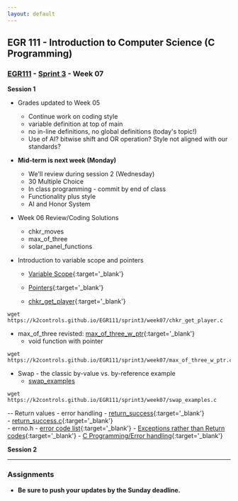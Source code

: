 ```yaml
---
layout: default
---
```


## EGR 111 - Introduction to Computer Science (C Programming)

### [EGR111](../../) - [Sprint 3](../) - Week 07 

**Session 1**

- Grades updated to Week 05
  - Continue work on coding style
  - variable definition at top of main
  - no in-line definitions, no global definitions (today's topic!)
  - Use of AI? bitwise shift and OR operation? Style not aligned with our standards?

- **Mid-term is next week (Monday)**
  - We'll review during session 2 (Wednesday)
  - 30 Multiple Choice
  - In class programming - commit by end of class
  - Functionality plus style
  - AI and Honor System

- Week 06 Review/Coding Solutions
  - chkr_moves
  - max_of_three
  - solar_panel_functions

- Introduction to variable scope and pointers
  - [Variable Scope](https://www.w3schools.com/c/c_scope.php){:target='_blank'}
  - [Pointers](https://www.w3schools.com/c/c_pointers.php){:target='_blank'}

  - [chkr_get_player](chkr_get_player.md){:target='_blank'}

```
wget https://k2controls.github.io/EGR111/sprint3/week07/chkr_get_player.c
```


  - max_of_three revisted: [max_of_three_w_ptr](max_of_three_w_ptr.md){:target='_blank'}
    - void function with pointer

```
wget https://k2controls.github.io/EGR111/sprint3/week07/max_of_three_w_ptr.c
```

  - Swap - the classic by-value vs. by-reference example
    - [swap_examples](swap_examples.md)

```
wget https://k2controls.github.io/EGR111/sprint3/week07/swap_examples.c
```

 -- Return values - error handling
    - [return_success](return_success.md){:target='_blank'}  
      - [return_success.c](return_success.c){:target='_blank'}  
    - errno.h - [error code list](https://www.gnu.org/software/libc/manual/html_node/Error-Codes.html){:target='_blank'}
    - [Exceptions rather than Return codes](https://stackoverflow.com/questions/99683/which-and-why-do-you-prefer-exceptions-or-return-codes){:target='_blank'}
    - [C Programming/Error handling](https://en.wikibooks.org/wiki/C_Programming/Error_handling){:target='_blank'}

**Session 2**

<!--

Midterm review
- Mid-term on Monday
  - 30 Multiple Choice
    - [concepts and terms](midterm_review.md)
  - In class programming
    - Push to week08 by end of class
    

- more functions
  - [char_test.c](char_test.c){:target='_blank'} using ctype.h
    - [https://www.tutorialspoint.com/c_standard_library/ctype_h.htm](https://www.tutorialspoint.com/c_standard_library/ctype_h.htm){:target='_blank'}
    - copy to Repl and run

- **Assigned:** char_test_v2.c
  - Review the following links
    - [https://www.geeksforgeeks.org/c-ascii-value/](https://www.geeksforgeeks.org/c-ascii-value/){:target='_blank'}
    - [https://www.asciitable.com/](https://www.asciitable.com/){:target='_blank'}
  - copy char_test.c to char_test_v2.c
  - add stdbool.h
  - remove ctype.h
  - create your own is_upper(), is_lower(), and is_digit() functions. The functions must return a Boolean value.

- char_test solution - class review and discuss
    
- Introduction arrays
    - [Arrays in C](https://www.log2base2.com/C/array/arrays-in-c.html){:target='_blank'}
    - [Arrays and Strings](https://en.wikibooks.org/wiki/C_Programming/Arrays_and_strings){:target='_blank'}

- Tic Tac Toe 
  - review [ttt_w01.c](ttt_w01.c){:target='_blank'}
  - ttt_w_array.c(ttt_w_array.c)


      - **OR** submit code to Moodle link (only if push issues)  -->

---

### Assignments
<!-- - char_test_v2.c
- ttt_array.c  -->

-  **Be sure to push your updates by the Sunday deadline.**
